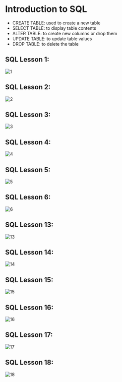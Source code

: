 # Introduction to SQL
- CREATE TABLE: used to create a new table
- SELECT TABLE: to display table contents
- ALTER TABLE: to create new columns or drop them
- UPDATE TABLE: to update table values
- DROP TABLE: to delete the table

## SQL Lesson 1:

![1](https://user-images.githubusercontent.com/103508563/170572600-41c314f0-8b81-4b3f-8547-ca6af34100cd.PNG)
## SQL Lesson 2:

![2](https://user-images.githubusercontent.com/103508563/170572611-096de1c2-8797-40a1-8c20-482ae4d1e9e3.PNG)
## SQL Lesson 3:

![3](https://user-images.githubusercontent.com/103508563/170572623-b54c40eb-c439-401d-8814-fa35c9859dcd.PNG)
## SQL Lesson 4:

![4](https://user-images.githubusercontent.com/103508563/170572631-60d76de8-7867-4fd2-9e8a-55b1cb03398a.PNG)
## SQL Lesson 5:

![5](https://user-images.githubusercontent.com/103508563/170572641-61080faa-ca47-4b88-a852-828d9bc27b6d.PNG)
## SQL Lesson 6:

![6](https://user-images.githubusercontent.com/103508563/170572652-33af0174-8507-45c4-9376-8c89bdc7cab6.PNG)
## SQL Lesson 13:

![13](https://user-images.githubusercontent.com/103508563/170572656-3e67ca22-3383-4e14-9ab3-354c74e086ba.PNG)
## SQL Lesson 14:

![14](https://user-images.githubusercontent.com/103508563/170572675-a74c2d7a-ddfc-4eb9-a6ee-430e43a3d803.PNG)
## SQL Lesson 15:

![15](https://user-images.githubusercontent.com/103508563/170572689-fa22a215-02ab-43cd-a6df-2691d4bff8b8.PNG)
## SQL Lesson 16:

![16](https://user-images.githubusercontent.com/103508563/170572697-7b4bc832-d109-4a8f-b2ae-6311cbe9b98e.PNG)
## SQL Lesson 17:

![17](https://user-images.githubusercontent.com/103508563/170572714-a11095ee-7453-47d4-ac2d-b4981ccd3c7c.PNG)
## SQL Lesson 18:

![18](https://user-images.githubusercontent.com/103508563/170572728-1e6cf42c-26b0-4d60-aae7-fd359be0a8e5.PNG)
